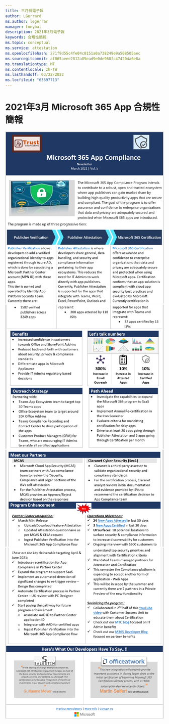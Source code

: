 ```yaml
---
title: 三月份電子報
author: LGerrard
ms.author: legerrar
manager: tonybal
description: 2021年3月電子報
keywords: 合規性簡報
ms.topic: conceptual
ms.service: attestation
ms.openlocfilehash: 271f9d55c4fe04c0151a0a738249e9a508505aec
ms.sourcegitcommit: af065aeee2812a85ead9e0de968fc474204a6e8a
ms.translationtype: MT
ms.contentlocale: zh-TW
ms.lasthandoff: 03/22/2022
ms.locfileid: "63697713"
---
```

# <a name="march-2021-microsoft-365-app-compliance-newsletter"></a>2021年3月 Microsoft 365 App 合規性簡報

![3月 1 ](../media/March1.PNG)
 ![ 日3月 2 ](../media/March2.PNG)
 ![ ](../media/March3.PNG)
 ![ 日3月4日](../media/March4.PNG)
